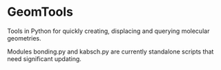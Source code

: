 GeomTools
=========

Tools in Python for quickly creating, displacing and querying molecular 
geometries.

Modules bonding.py and kabsch.py are currently standalone scripts that need 
significant updating.
